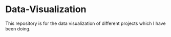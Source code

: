 # Data-Visualization
This repository is for the data visualization of different projects which I have been doing.
